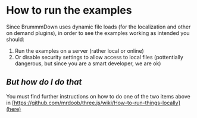 # How to run the examples
Since BrummmDown uses dynamic file loads (for the localization and other on demand plugins), in order to see the examples working as intended you should:
1. Run the examples on a server (rather local or online)
2. Or disable security settings to allow access to local files (pottentially dangerous, but since you are a smart developer, we are ok)

## *But how do I do that*
You must find further instructions on how to do one of the two items above in [https://github.com/mrdoob/three.js/wiki/How-to-run-things-locally](here)